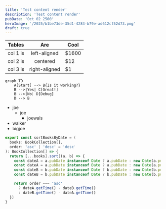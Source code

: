 ```yaml
---
title: 'Test content render'
description: 'Test content render'
pubDate: 'Oct 02 2500'
heroImage: '/2025/b1be73de-35d1-4284-b79e-ad612cf52d73.png'
draft: true
---
```

| Tables   |      Are      | Cool  |
|----------|:-------------:|-------|
| col 1 is | left-aligned  | $1600 |
| col 2 is |   centered    | $12   |
| col 3 is | right-aligned | $1    |


```mermaid
graph TD
    A[Start] --> B{Is it working?}
    B -->|Yes| C[Great!]
    B -->|No| D[Debug]
    D --> B
```

* joe
  * joe
    * joewals
* walker
* bigjoe

```js
export const sortBooksByDate = (
  books: BookCollection[],
  order: 'asc' | 'desc' = 'desc'
): BookCollection[] => {
  return [...books].sort((a, b) => {
    const dateA = a.pubDate instanceof Date ? a.pubDate : new Date(a.pubDate) // [!code --]
    const dateA = a.pubDate instanceof Date ? a.pubDate : new Date(a.pubDate) // [!code --]
    const dateB = b.pubDate instanceof Date ? b.pubDate : new Date(b.pubDate) // [!code ++]
    const dateB = b.pubDate instanceof Date ? b.pubDate : new Date(b.pubDate) // [!code ++]

    return order === 'asc'
      ? dateA.getTime() - dateB.getTime()
      : dateB.getTime() - dateA.getTime()
  })
}
```